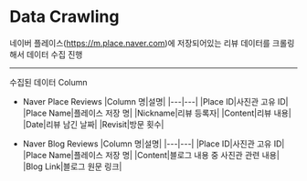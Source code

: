 # Data Crawling

네이버 플레이스(https://m.place.naver.com)에 저장되어있는 리뷰 데이터를 크롤링해서 데이터 수집 진행

---

수집된 데이터 Column

- Naver Place Reviews
  |Column 명|설명|
  |---|---|
  |Place ID|사진관 고유 ID|
  |Place Name|플레이스 저장 명|
  |Nickname|리뷰 등록자|
  |Content|리뷰 내용|
  |Date|리뷰 남긴 날짜|
  |Revisit|방문 횟수|
  
- Naver Blog Reviews
  |Column 명|설명|
  |---|---|
  |Place ID|사진관 고유 ID|
  |Place Name|플레이스 저장 명|
  |Content|블로그 내용 중 사진관 관련 내용|
  |Blog Link|블로그 원문 링크|
